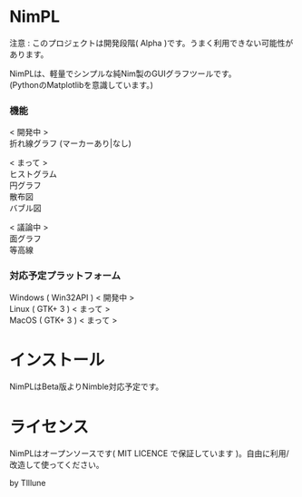 # NimPL

注意 : このプロジェクトは開発段階( Alpha )です。うまく利用できない可能性があります。

NimPLは、軽量でシンプルな純Nim製のGUIグラフツールです。<br>
(PythonのMatplotlibを意識しています。)

### 機能

< 開発中 ><br>
折れ線グラフ (マーカーあり|なし)<br>

< まって ><br>
ヒストグラム<br>
円グラフ<br>
散布図<br>
バブル図<br>

< 議論中 ><br>
面グラフ<br>
等高線<br>

### 対応予定プラットフォーム
Windows ( Win32API ) < 開発中 ><br>
Linux ( GTK+ 3 ) < まって ><br>
MacOS ( GTK+ 3 ) < まって ><br>

# インストール

NimPLはBeta版よりNimble対応予定です。

# ライセンス

NimPLはオープンソースです( MIT LICENCE で保証しています )。自由に利用/改造して使ってください。


by Tlllune
